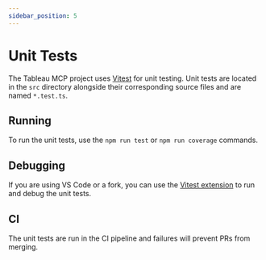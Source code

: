 ```yaml
---
sidebar_position: 5
---
```


# Unit Tests

The Tableau MCP project uses [Vitest](vitest) for unit testing. Unit tests are located in the `src`
directory alongside their corresponding source files and are named `*.test.ts`.

## Running

To run the unit tests, use the `npm run test` or `npm run coverage` commands.

## Debugging

If you are using VS Code or a fork, you can use the
[Vitest extension](https://marketplace.visualstudio.com/items?itemName=vitest.explorer) to run and
debug the unit tests.

## CI

The unit tests are run in the CI pipeline and failures will prevent PRs from merging.

[vitest]: https://vitest.dev/
